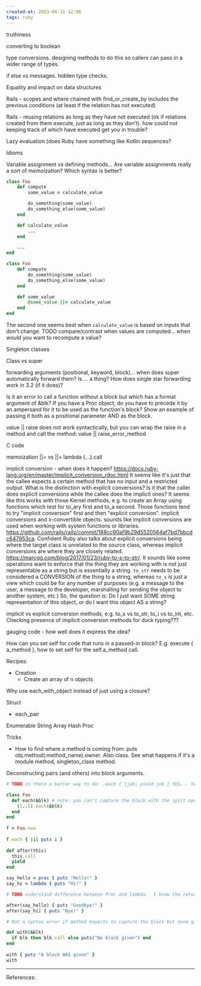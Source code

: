 ```yaml
---
created-at: 2023-08-11 12:06
tags: ruby
---
```


truthiness

converting to boolean

type conversions. designing methods to do this so callers can pass in a wider range of types.

if else vs messages. hidden type checks.

Equality and impact on data structures

Rails - scopes and where chained with find_or_create_by includes the previous conditions (at least if the relation has not executed)

Rails - reusing relations as long as they have not executed (ok if relations created from them execute, just as long as they don’t). how could not keeping track of which have executed get you in trouble?

Lazy evaluation (does Ruby have something like Kotlin sequences?

Idioms

Variable assignment vs defining methods... Are variable assignments really a sort of memoization? Which syntax is better?

```ruby
class Foo
	def compute
		some_value = calculate_value

		do_something(some_value)
		do_something_else(some_value)
	end

	def calculate_value
		...
	end

	...
end
```

```ruby
class Foo
	def compute
		do_something(some_value)
		do_something_else(some_value)
	end

	def some_value
		@some_value ||= calculate_value
	end
end
```

The second one seems best when `calculate_value` is based on inputs that don't change.
TODO compare/contrast when values are computed... when would you want to recompute a value?

Singleton classes

Class vs super

forwarding arguments (positional, keyword, block)... when does super automatically forward them?
Is ... a thing? How does single star forwarding work in 3.2 (if it does)?

Is it an error to call a function without a block but which has a format argument of &blk? If you have a Proc object, do you have to precede it by an ampersand for it to be used as the function's block? Show an example of passing it both as a positional parameter AND as the block.

value || raise does not work syntactically, but you can wrap the raise in a method and call the method: value || raise_error_method

C code

memoization ||= vs ||= lambda {...}.call

implicit conversion - when does it happen? https://docs.ruby-lang.org/en/master/implicit_conversion_rdoc.html It seems like it's just that the callee expects a certain method that has no input and a restricted output. What is the distinction with explicit conversions? Is it that the caller does explicit conversions while the callee does the implicit ones? It seems like this works with those Kernel methods, e.g. to create an Array using functions which test for to_ary first and to_a second. Those functions tend to try "implicit conversion" first and then "explicit conversion". implicit conversions and x-convertible objects. sounds like implicit conversions are used when working with system functions or libraries. https://github.com/rails/rails/commit/188cc90af9b29d5520564af7bd7bbcdc647953ca. Confident Ruby also talks about explicit conversions being where the target class is unrelated to the source class, whereas implicit conversions are where they are closely related. https://marcgg.com/blog/2017/01/23/ruby-to-s-to-str/. It sounds like some operations want to enforce that the thing they are working with is not just representable as a string but is essentially a string. `to_str` needs to be considered a CONVERSION of the thing to a string, whereas `to_s` is just a view which could be for any number of purposes (e.g. a message to the user, a message to the developer, marshalling for sending the object to another system, etc.) So, the question is: Do I just want SOME string representation of this object, or do I want this object AS a string?

implicit vs explicit conversion methods, e.g. to_s vs to_str, to_i vs to_int, etc. Checking presence of implicit conversion methods for duck typing???

gauging code - how well does it express the idea?

How can you set self for code that runs in a passed-in block? E.g. execute { a_method }, how to set self for the self.a_method call.

Recipes:
- Creation
	- Create an array of n objects


Why use each_with_object instead of just using a closure?

Struct
- each_pair

Enumerable
String
Array
Hash
Proc


Tricks
- How to find where a method is coming from: puts obj.method(:method_name).owner. Also class. See what happens if it's a module method, singleton_class method.

Deconstructing pairs (and others) into block arguments.

```ruby
# TODO is there a better way to do: .each { |job| yield job } YES... here's an example of forwarding to another each:  

class Foo  
  def each(&blk) # note: you can't capture the block with the split operator, e.g. `*args`. You need to use &.  
    (1..5).each(&blk)  
  end  
end  
  
f = Foo.new  
 
f.each { |i| puts i }  
  
def after(this)  
  this.call  
  yield  
end  

say_hello = proc { puts "Hello!" }  
say_hi = lambda { puts "Hi!" }  

# TODO understand difference between Proc and lambda.  I know the return behavior is one thing.  

after(say_hello) { puts "Goodbye!" }  
after(say_hi) { puts "Bye!" }  

# Not a syntax error if method expects to capture the block but none given... just becomes nil

def with(&blk)  
  if blk then blk.call else puts("No block given") end  
end  
  
with { puts "A block WAS given" }  
with
```


---
References:

